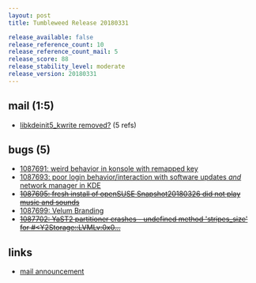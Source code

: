 ```yaml
---
layout: post
title: Tumbleweed Release 20180331

release_available: false
release_reference_count: 10
release_reference_count_mail: 5
release_score: 88
release_stability_level: moderate
release_version: 20180331
---
```


## mail (1:5)

- [libkdeinit5_kwrite removed?](https://lists.opensuse.org/opensuse-factory/2018-04/msg00257.html) (5 refs)

## bugs (5)

<!--more-->

- [1087691: weird behavior in konsole with remapped key](https://bugzilla.opensuse.org/show_bug.cgi?id=1087691)
- [1087693: poor login behavior/interaction with software updates *and* network manager in KDE](https://bugzilla.opensuse.org/show_bug.cgi?id=1087693)
- ~~[1087695: fresh install of openSUSE Snapshot20180326 did not play music and sounds](https://bugzilla.opensuse.org/show_bug.cgi?id=1087695)~~
- [1087699: Velum Branding](https://bugzilla.opensuse.org/show_bug.cgi?id=1087699)
- ~~[1087702: YaST2 partitioner crashes - undefined method 'stripes_size' for #<Y2Storage::LVMLv:0x0...](https://bugzilla.opensuse.org/show_bug.cgi?id=1087702)~~



## links

- [mail announcement](https://lists.opensuse.org/opensuse-factory/2018-04/msg00015.html)
